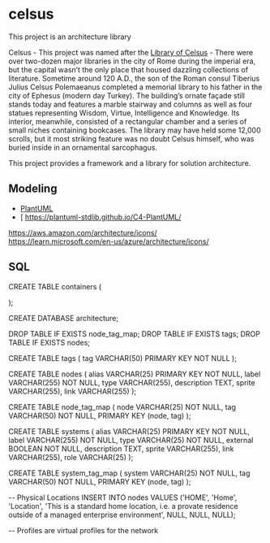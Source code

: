 # celsus

This project is an architecture library

Celsus - This project was named after the [Library of Celsus](https://www.history.com/news/8-impressive-ancient-libraries) - There were over two-dozen major libraries in the city of Rome during the imperial era, but the capital wasn’t the only place that housed dazzling collections of literature. Sometime around 120 A.D., the son of the Roman consul Tiberius Julius Celsus Polemaeanus completed a memorial library to his father in the city of Ephesus (modern day Turkey). The building’s ornate façade still stands today and features a marble stairway and columns as well as four statues representing Wisdom, Virtue, Intelligence and Knowledge. Its interior, meanwhile, consisted of a rectangular chamber and a series of small niches containing bookcases. The library may have held some 12,000 scrolls, but it most striking feature was no doubt Celsus himself, who was buried inside in an ornamental sarcophagus.

This project provides a framework and a library for solution architecture.

## Modeling

- [PlantUML](https://plantuml.com)
- [
https://plantuml-stdlib.github.io/C4-PlantUML/

https://aws.amazon.com/architecture/icons/
https://learn.microsoft.com/en-us/azure/architecture/icons/

## SQL

CREATE TABLE containers (

);



CREATE DATABASE architecture;

DROP TABLE IF EXISTS node_tag_map;
DROP TABLE IF EXISTS tags;
DROP TABLE IF EXISTS nodes;

CREATE TABLE tags (
 tag VARCHAR(50) PRIMARY KEY NOT NULL
);

CREATE TABLE nodes (
 alias VARCHAR(25) PRIMARY KEY NOT NULL,
 label VARCHAR(255) NOT NULL,
 type VARCHAR(255),
 description TEXT,
 sprite VARCHAR(255),
 link VARCHAR(255)
);

CREATE TABLE node_tag_map (
 node VARCHAR(25) NOT NULL,
 tag VARCHAR(50) NOT NULL,
 PRIMARY KEY (node, tag)
);

CREATE TABLE systems (
 alias VARCHAR(25) PRIMARY KEY NOT NULL,
 label VARCHAR(255) NOT NULL,
 type VARCHAR(25) NOT NULL,
 external BOOLEAN NOT NULL,
 description TEXT,
 sprite VARCHAR(255),
 link VARCHAR(255),
 role VARCHAR(25)
);

CREATE TABLE system_tag_map (
 system VARCHAR(25) NOT NULL,
 tag VARCHAR(50) NOT NULL,
 PRIMARY KEY (node, tag)
);

-- Physical Locations
INSERT INTO nodes VALUES ('HOME', 'Home', 'Location', 'This is a standard home location, i.e. a provate residence outside of a managed enterprise environment', NULL, NULL, NULL);

-- Profiles are virtual profiles for the network
